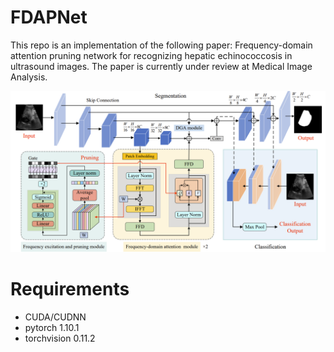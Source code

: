 # FDAPNet
This repo is an implementation of the following paper: Frequency-domain attention pruning network for recognizing hepatic echinococcosis in ultrasound images. The paper is currently under review at Medical Image Analysis.

<p align="center">
  <img src="model/figs/segment_model.png" width="800"/>
</p>

# Requirements
+ CUDA/CUDNN
+ pytorch 1.10.1
+ torchvision 0.11.2
